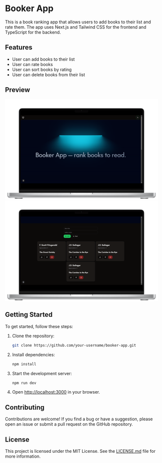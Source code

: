 # Booker App

This is a book ranking app that allows users to add books to their list and rate them. The app uses Next.js and Tailwind CSS for the frontend and TypeScript for the backend.

## Features

- User can add books to their list
- User can rate books
- User can sort books by rating
- User can delete books from their list

## Preview

![image](public/booker(1).png)  ![image](public/booker(2).png)

## Getting Started

To get started, follow these steps:

1. Clone the repository:

    ```bash
    git clone https://github.com/your-username/booker-app.git
    ```

2. Install dependencies:

    ```bash
    npm install
    ```

3. Start the development server:

    ```bash
    npm run dev
    ```

4. Open [http://localhost:3000](http://localhost:3000) in your browser.

## Contributing

Contributions are welcome! If you find a bug or have a suggestion, please open an issue or submit a pull request on the GitHub repository.

## License

This project is licensed under the MIT License. See the [LICENSE.md](LICENSE.md) file for more information.

    